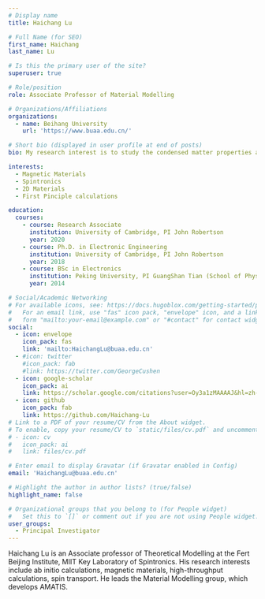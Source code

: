 ```yaml
---
# Display name
title: Haichang Lu

# Full Name (for SEO)
first_name: Haichang
last_name: Lu

# Is this the primary user of the site?
superuser: true

# Role/position
role: Associate Professor of Material Modelling

# Organizations/Affiliations
organizations:
  - name: Beihang University
    url: 'https://www.buaa.edu.cn/'

# Short bio (displayed in user profile at end of posts)
bio: My research interest is to study the condensed matter properties at the ab initio level.  

interests:
  - Magnetic Materials
  - Spintronics
  - 2D Materials
  - First Pinciple calculations

education:
  courses:
    - course: Research Associate
      institution: University of Cambridge, PI John Robertson
      year: 2020
    - course: Ph.D. in Electronic Engineering
      institution: University of Cambridge, PI John Robertson
      year: 2018
    - course: BSc in Electronics
      institution: Peking University, PI GuangShan Tian (School of Physics)
      year: 2014

# Social/Academic Networking
# For available icons, see: https://docs.hugoblox.com/getting-started/page-builder/#icons
#   For an email link, use "fas" icon pack, "envelope" icon, and a link in the
#   form "mailto:your-email@example.com" or "#contact" for contact widget.
social:
  - icon: envelope
    icon_pack: fas
    link: 'mailto:HaichangLu@buaa.edu.cn'
  - #icon: twitter
    #icon_pack: fab
    #link: https://twitter.com/GeorgeCushen
  - icon: google-scholar
    icon_pack: ai
    link: https://scholar.google.com/citations?user=Oy3a1zMAAAAJ&hl=zh-CN
  - icon: github
    icon_pack: fab
    link: https://github.com/Haichang-Lu
# Link to a PDF of your resume/CV from the About widget.
# To enable, copy your resume/CV to `static/files/cv.pdf` and uncomment the lines below.
# - icon: cv
#   icon_pack: ai
#   link: files/cv.pdf

# Enter email to display Gravatar (if Gravatar enabled in Config)
email: 'HaichangLu@buaa.edu.cn'

# Highlight the author in author lists? (true/false)
highlight_name: false

# Organizational groups that you belong to (for People widget)
#   Set this to `[]` or comment out if you are not using People widget.
user_groups:
  - Principal Investigator
---
```


Haichang Lu is an Associate professor of Theoretical Modelling at the Fert Beijing Institute, MIIT Key Laboratory of Spintronics. His research interests include ab initio calculations, magnetic materials, high-throughput calculations, spin transport. He leads the Material Modelling group, which develops AMATIS.
